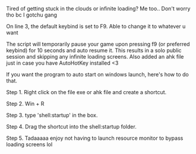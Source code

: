 Tired of getting stuck in the clouds or infinite loading? Me too.. Don't worry tho bc I gotchu gang 

On line 3, the default keybind is set to F9. Able to change it to whatever u want

The script will temporarily pause your game upon pressing f9 (or preferred keybind) for 10 seconds and auto resume it. This results in a solo public session and skipping any infinite loading screens. Also added an ahk file just in case you have AutoHotKey installed <3

If you want the program to auto start on windows launch, here's how to do that.

Step 1. Right click on the file exe or ahk file and create a shortcut. 

Step 2. Win + R

Step 3. type 'shell:startup' in the box.

Step 4. Drag the shortcut into the shell:startup folder.

Step 5. Tadaaaaa enjoy not having to launch resource monitor to bypass loading screens lol
